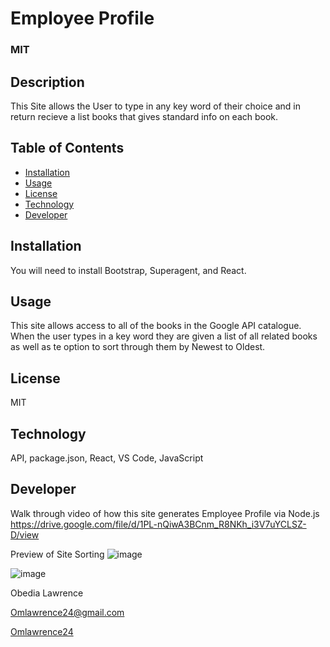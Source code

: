 
# Employee Profile
  ### MIT
  
  ## Description
  This Site allows the User to type in any key word of their choice and in return recieve a list books that gives standard info on each book.
 
  ## Table of Contents
  
 * [Installation](#installation)
 * [Usage](#usage)
 * [License](#license)
 * [Technology](#technology)
 * [Developer](#Developer)

  ## Installation
  You will need to install Bootstrap, Superagent, and React.

  ## Usage
  This site allows access to all of the books in the Google API catalogue. When the user types in a key word they are given a list of all related
  books as well as te option to sort through them by Newest to Oldest.
  
  ## License
  MIT

  ## Technology
  API, package.json, React, VS Code, JavaScript   

  ## Developer
  
  Walk through video of how this site generates Employee Profile via Node.js
   https://drive.google.com/file/d/1PL-nQiwA3BCnm_R8NKh_i3V7uYCLSZ-D/view
  
  Preview of Site 
  Sorting 
  ![image](https://user-images.githubusercontent.com/73300219/118299312-97dbb680-b4ae-11eb-86df-07f31250b520.png)
  
  ![image](https://user-images.githubusercontent.com/73300219/118299401-b3df5800-b4ae-11eb-8f75-3f54aa53b699.png)


  Obedia Lawrence
  
  Omlawrence24@gmail.com
  
  [Omlawrence24](https://github.com/Omlawrence24) 
 

 
